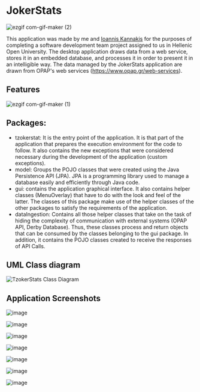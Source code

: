 # JokerStats

![ezgif com-gif-maker (2)](https://user-images.githubusercontent.com/93736094/171199419-ea28fd8f-dc28-489a-90ec-84c38ba39800.gif)

This application was made by me and [Ioannis Kannakis](https://github.com/IoannisKanakis) for the purposes of completing a software development team project assigned to us in Hellenic Open University. 
The desktop application draws data from a web service, stores it in an embedded database, and processes it in order 
to present it in an intelligible way. The data managed by the JokerStats application are drawn from OPAP's web services (https://www.opap.gr/web-services).

## Features

![ezgif com-gif-maker (1)](https://user-images.githubusercontent.com/93736094/171197750-99a50d7b-1d72-4c10-b21f-7e53fb60cc0e.gif)

## Packages: 
- tzokerstat: It is the entry point of the application. It is that part of the application that prepares the execution environment for the code to follow. It also contains the new exceptions that were considered necessary during the development of the application (custom exceptions).
- model: Groups the POJO classes that were created using the Java Persistence API (JPA). JPA is a programming library used to manage a database easily and efficiently through Java code. 
- gui: contains the application graphical interface. It also contains helper classes (MenuOverlay) that have to do with the look and feel of the latter. The classes of this package make use of the helper classes of the other packages to satisfy the requirements of the application.
- dataIngestion: Contains all those helper classes that take on the task of hiding the complexity of communication with external systems (OPAP API, Derby Database). Thus, these classes process and return objects that can be consumed by the classes belonging to the gui package. In addition, it contains the POJO classes created to receive the responses of API Calls.


## UML Class diagram
![TzokerStats Class Diagram](https://user-images.githubusercontent.com/93736094/171047432-141da46f-e0c9-4acd-a18a-7491fdfa97f6.png)

## Application Screenshots

![image](https://user-images.githubusercontent.com/93736094/171200060-e0651401-6d0e-4c40-b5d7-efc2341fc5da.png)

![image](https://user-images.githubusercontent.com/93736094/171200314-c6667810-32e5-4646-818c-d53a51805362.png)

![image](https://user-images.githubusercontent.com/93736094/171200572-06c0d8fd-028b-4521-a69d-e538320a0022.png)

![image](https://user-images.githubusercontent.com/93736094/171201105-362c3dd8-188d-43b2-b17f-8279b97572a6.png)

![image](https://user-images.githubusercontent.com/93736094/171200741-cd24578b-8046-4ba3-914f-607638991979.png)

![image](https://user-images.githubusercontent.com/93736094/171200836-7cf8a958-02fd-4c8a-9c58-563bbc48162a.png)

![image](https://user-images.githubusercontent.com/93736094/171200970-6cbffdbb-9c00-41e3-9b26-23e644035086.png)




